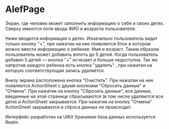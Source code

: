 # AlefPage
Экран, где человек может заполнить информацию о себе и своих детях.
Сверху имеются поля ввода ФИО и возраста пользователя.

Ниже вводится информация о детях. Изначально пользователь видит только кнопку "+", при нажатии на нее появляется блок в котором можно ввести информацию
о ребенке: Имя и возраст. Таким образом пользователь может добавить вплоть до 5 детей. Когда пользователь добавил 5 детей — кнопка "+" исчезает и больше недоступна. 
Так же напротив каждого ребенка есть кнопка "удалить" , при нажатии на которую соответствующая запись удаляется.

Внизу экрана расположена кнопка "Очистить". При нажатии на нее появляется ActionSheet с двумя кнопками "Сбросить данные" и "Отмена".
При нажатии на кнопку "Сбросить данные", все данные, введенные на этой странице сбрасываются (в том числе удаляются все дети) и ActionSheet закрывается. 
При нажатии на кнопку "Отмена" ActionSheet закрывается и сброса данных не происходит.

Интерфейс разработан на UIKit
Хранимая база данных используется Realm
